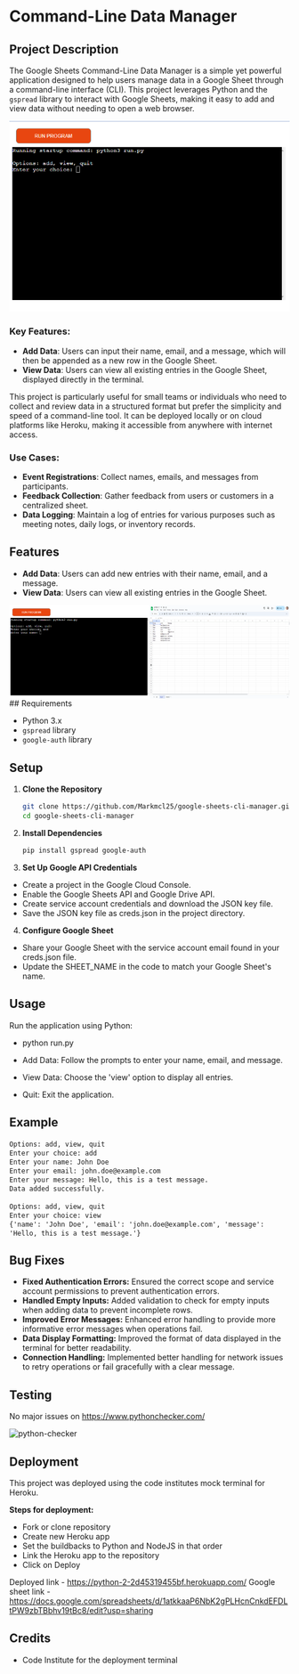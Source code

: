 # Command-Line Data Manager


## Project Description

The Google Sheets Command-Line Data Manager is a simple yet powerful application designed to help users manage data in a Google Sheet through a command-line interface (CLI). This project leverages Python and the `gspread` library to interact with Google Sheets, making it easy to add and view data without needing to open a web browser.

![python-readme1.png](images/python-readme1.png)

### Key Features:
- **Add Data**: Users can input their name, email, and a message, which will then be appended as a new row in the Google Sheet.
- **View Data**: Users can view all existing entries in the Google Sheet, displayed directly in the terminal.

This project is particularly useful for small teams or individuals who need to collect and review data in a structured format but prefer the simplicity and speed of a command-line tool. It can be deployed locally or on cloud platforms like Heroku, making it accessible from anywhere with internet access.

### Use Cases:
- **Event Registrations**: Collect names, emails, and messages from participants.
- **Feedback Collection**: Gather feedback from users or customers in a centralized sheet.
- **Data Logging**: Maintain a log of entries for various purposes such as meeting notes, daily logs, or inventory records.


## Features

- **Add Data**: Users can add new entries with their name, email, and a message.
- **View Data**: Users can view all existing entries in the Google Sheet.

<div style="display: flex;">
    <img src="images/python-readme2.png" alt="Python Readme 2" style="width: 50%;">
    <img src="images/python-sheet.png" alt="Python Sheet" style="width: 50%;">
</div>
## Requirements

- Python 3.x
- `gspread` library
- `google-auth` library

## Setup

1. **Clone the Repository**

   ```bash
   git clone https://github.com/Markmcl25/google-sheets-cli-manager.git
   cd google-sheets-cli-manager

2. **Install Dependencies**

    ```bash  
    pip install gspread google-auth

3.  **Set Up Google API Credentials**   

- Create a project in the Google Cloud Console.
- Enable the Google Sheets API and Google Drive API.
- Create service account credentials and download the JSON key file.
- Save the JSON key file as creds.json in the project directory.

4.  **Configure Google Sheet**

- Share your Google Sheet with the service account email found in your creds.json file.
- Update the SHEET_NAME in the code to match your Google Sheet's name.

## Usage

Run the application using Python:
- python run.py

- Add Data: Follow the prompts to enter your name, email, and message.
- View Data: Choose the 'view' option to display all entries.
- Quit: Exit the application.

## Example

````
Options: add, view, quit
Enter your choice: add
Enter your name: John Doe
Enter your email: john.doe@example.com
Enter your message: Hello, this is a test message.
Data added successfully.

Options: add, view, quit
Enter your choice: view
{'name': 'John Doe', 'email': 'john.doe@example.com', 'message': 'Hello, this is a test message.'}
````

## Bug Fixes

- **Fixed Authentication Errors:** Ensured the correct scope and service account permissions to prevent authentication errors.
- **Handled Empty Inputs:** Added validation to check for empty inputs when adding data to prevent incomplete rows.
- **Improved Error Messages:** Enhanced error handling to provide more informative error messages when operations fail.
- **Data Display Formatting:** Improved the format of data displayed in the terminal for better readability.
- **Connection Handling:** Implemented better handling for network issues to retry operations or fail gracefully with a clear message.


## Testing

No major issues on https://www.pythonchecker.com/

![python-checker](images/python-checker.png)


## Deployment

This project was deployed using the code institutes mock terminal for Heroku.

**Steps for deployment:**

- Fork or clone repository
- Create new Heroku app
- Set the buildbacks to Python and NodeJS in that order
- Link the Heroku app to the repository
- Click on Deploy

Deployed link - https://python-2-2d45319455bf.herokuapp.com/
Google sheet link - https://docs.google.com/spreadsheets/d/1atkkaaP6NbK2gPLHcnCnkdEFDLtPW9zbTBbhv19tBc8/edit?usp=sharing

## Credits

- Code Institute for the deployment terminal



